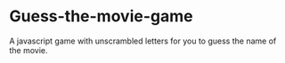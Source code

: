 # Guess-the-movie-game
A javascript game with unscrambled letters for you to guess the name of the movie.

